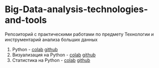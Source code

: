 # Big-Data-analysis-technologies-and-tools
Репозиторий с практическими работами по предмету Технологии и инструментарий анализа больших данных

1. Python -
    [colab](https://colab.research.google.com/github/LIvanoff/Big-Data-analysis-technologies-and-tools/blob/main/pr1.ipynb)
   [github](https://github.com/LIvanoff/Big-Data-analysis-technologies-and-tools/blob/main/pr1.ipynb)
2. Визуализация на Python -
    [colab](https://colab.research.google.com/github/LIvanoff/Big-Data-analysis-technologies-and-tools/blob/main/pr2.ipynb)
   [github](https://github.com/LIvanoff/Big-Data-analysis-technologies-and-tools/blob/main/pr2.ipynb) 
3. Статистика на Python -
    [colab](https://colab.research.google.com/github/LIvanoff/Big-Data-analysis-technologies-and-tools/blob/main/pr3.ipynb)
   [github](https://github.com/LIvanoff/Big-Data-analysis-technologies-and-tools/blob/main/pr3.ipynb) 
